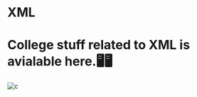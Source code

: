 # XML
# College stuff related to XML is avialable here.🖥️🖥
![c](https://user-images.githubusercontent.com/108175344/192453378-5f876f17-c216-4f1b-964c-68a19f721387.gif)
